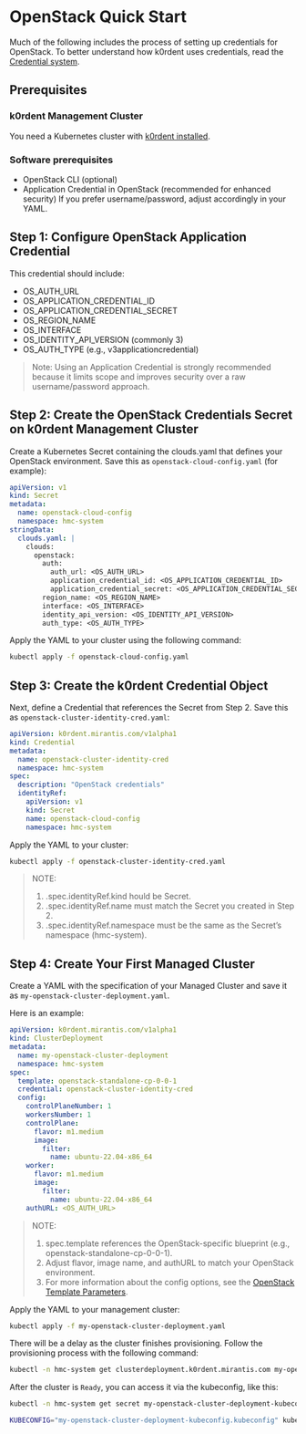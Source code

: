 # OpenStack Quick Start

Much of the following includes the process of setting up credentials for OpenStack.
To better understand how k0rdent uses credentials, read the
[Credential system](../credential/main.md).

## Prerequisites

### k0rdent Management Cluster

You need a Kubernetes cluster with [k0rdent installed](installation.md).

### Software prerequisites

- OpenStack CLI (optional)
- Application Credential in OpenStack (recommended for enhanced security)
    If you prefer username/password, adjust accordingly in your YAML.

## Step 1: Configure OpenStack Application Credential

This credential should include:

- OS_AUTH_URL
- OS_APPLICATION_CREDENTIAL_ID
- OS_APPLICATION_CREDENTIAL_SECRET
- OS_REGION_NAME
- OS_INTERFACE
- OS_IDENTITY_API_VERSION (commonly 3)
- OS_AUTH_TYPE (e.g., v3applicationcredential)

> Note: Using an Application Credential is strongly recommended because it limits scope and improves security over a raw username/password approach.

## Step 2: Create the OpenStack Credentials Secret on k0rdent Management Cluster

Create a Kubernetes Secret containing the clouds.yaml that defines your OpenStack environment. Save this as `openstack-cloud-config.yaml` (for example):

```yaml
apiVersion: v1
kind: Secret
metadata:
  name: openstack-cloud-config
  namespace: hmc-system
stringData:
  clouds.yaml: |
    clouds:
      openstack:
        auth:
          auth_url: <OS_AUTH_URL>
          application_credential_id: <OS_APPLICATION_CREDENTIAL_ID>
          application_credential_secret: <OS_APPLICATION_CREDENTIAL_SECRET>
        region_name: <OS_REGION_NAME>
        interface: <OS_INTERFACE>
        identity_api_version: <OS_IDENTITY_API_VERSION>
        auth_type: <OS_AUTH_TYPE>
```

Apply the YAML to your cluster using the following command:

```bash
kubectl apply -f openstack-cloud-config.yaml
```

## Step 3: Create the k0rdent Credential Object

Next, define a Credential that references the Secret from Step 2.
Save this as `openstack-cluster-identity-cred.yaml`:

```yaml
apiVersion: k0rdent.mirantis.com/v1alpha1
kind: Credential
metadata:
  name: openstack-cluster-identity-cred
  namespace: hmc-system
spec:
  description: "OpenStack credentials"
  identityRef:
    apiVersion: v1
    kind: Secret
    name: openstack-cloud-config
    namespace: hmc-system
```

Apply the YAML to your cluster:

```bash
kubectl apply -f openstack-cluster-identity-cred.yaml
```

> NOTE:
> 1. .spec.identityRef.kind hould be Secret.
> 2. .spec.identityRef.name must match the Secret you created in Step 2.
> 3. .spec.identityRef.namespace must be the same as the Secret’s namespace (hmc-system).

## Step 4: Create Your First Managed Cluster

Create a YAML with the specification of your Managed Cluster and save it as
`my-openstack-cluster-deployment.yaml`.

Here is an example:

```yaml
apiVersion: k0rdent.mirantis.com/v1alpha1
kind: ClusterDeployment
metadata:
  name: my-openstack-cluster-deployment
  namespace: hmc-system
spec:
  template: openstack-standalone-cp-0-0-1
  credential: openstack-cluster-identity-cred
  config:
    controlPlaneNumber: 1
    workersNumber: 1
    controlPlane:
      flavor: m1.medium
      image:
        filter:
          name: ubuntu-22.04-x86_64
    worker:
      flavor: m1.medium
      image:
        filter:
          name: ubuntu-22.04-x86_64
    authURL: <OS_AUTH_URL>
```

> NOTE:
> 1. spec.template references the OpenStack-specific blueprint (e.g., openstack-standalone-cp-0-0-1).
> 2. Adjust flavor, image name, and authURL to match your OpenStack environment.
> 3. For more information about the config options, see the [OpenStack Template Parameters](../clustertemplates/openstack/template-parameters.md).

Apply the YAML to your management cluster:

```bash
kubectl apply -f my-openstack-cluster-deployment.yaml
```

There will be a delay as the cluster finishes provisioning. Follow the
provisioning process with the following command:

```bash
kubectl -n hmc-system get clusterdeployment.k0rdent.mirantis.com my-openstack-cluster-deployment --watch
```

After the cluster is `Ready`, you can access it via the kubeconfig, like this:

```bash
kubectl -n hmc-system get secret my-openstack-cluster-deployment-kubeconfig -o jsonpath='{.data.value>' | base64 -d > my-openstack-cluster-deployment-kubeconfig.kubeconfig
```

```bash
KUBECONFIG="my-openstack-cluster-deployment-kubeconfig.kubeconfig" kubectl get pods -A
```
